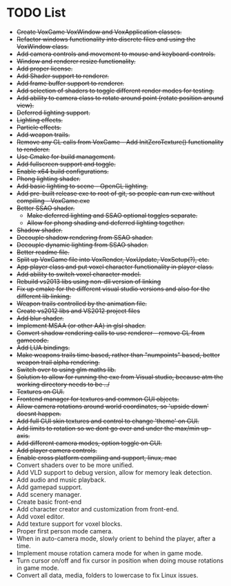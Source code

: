 # TODO List

* ~~Create VoxGame VoxWindow and VoxApplication classes.~~
* ~~Refactor windows functionality into discrete files and using the VoxWindow class.~~
* ~~Add camera controls and movement to mouse and keyboard controls.~~
* ~~Window and renderer resize functionality.~~
* ~~Add proper license.~~
* ~~Add Shader support to renderer.~~
* ~~Add frame buffer support to renderer.~~
* ~~Add selection of shaders to toggle different render modes for testing.~~
* ~~Add ability to camera class to rotate around point (rotate position around view).~~
* ~~Deferred lighting support.~~
* ~~Lighting effects.~~
* ~~Particle effects.~~
* ~~Add weapon trails.~~
* ~~Remove any GL calls from VoxGame - Add InitZeroTexture() functionality to renderer.~~
* ~~Use Cmake for build management.~~
* ~~Add fullscreen support and toggle.~~
* ~~Enable x64 build configurations.~~
* ~~Phong lighting shader.~~
* ~~Add basic lighting to scene - OpenGL lighting.~~
* ~~Add pre-built release exe to root of git, so people can run exe without compiling - VoxGame.exe~~
* ~~Better SSAO shader.~~
  * ~~Make deferred lighting and SSAO optional toggles separate.~~
  * ~~Allow for phong shading and deferred lighting together.~~
* ~~Shadow shader.~~
* ~~Decouple shadow rendering from SSAO shader.~~
* ~~Decouple dynamic lighting from SSAO shader.~~
* ~~Better readme file.~~
* ~~Split up VoxGame file into VoxRender, VoxUpdate, VoxSetup(?), etc.~~
* ~~App player class and put voxel character functionality in player class.~~
* ~~Add ability to switch voxel character model.~~
* ~~Rebuild vs2013 libs using non-dll version of linking~~
* ~~Fix up cmake for the different visual studio versions and also for the different lib linking.~~
* ~~Weapon trails controlled by the animation file.~~
* ~~Create vs2012 libs and VS2012 project files~~
* ~~Add blur shader.~~
* ~~Implement MSAA (or other AA) in glsl shader.~~
* ~~Convert shadow rendering calls to use renderer - remove GL from gamecode.~~
* ~~Add LUA bindings.~~
* ~~Make weapons trails time based, rather than "numpoints" based, better weapon trail alpha rendering.~~
* ~~Switch over to using glm maths lib.~~
* ~~Solution to allow for running the exe from Visual studio, because atm the working directory needs to be ../~~
* ~~Textures on GUI.~~
* ~~Frontend manager for textures and common GUI objects.~~
* ~~Allow camera rotations around world coordinates, so 'upside down' doesnt happen.~~
* ~~Add full GUI skin textures and control to change 'theme' on GUI.~~
* ~~Add limits to rotation so we dont go over and under the max/min up-axis.~~
* ~~Add different camera modes, option toggle on GUI.~~
* ~~Add player camera controls.~~
* ~~Enable cross platform compiling and support, linux, mac~~
* Convert shaders over to be more unified.
* Add VLD support to debug version, allow for memory leak detection.
* Add audio and music playback.
* Add gamepad support.
* Add scenery manager.
* Create basic front-end
* Add character creator and customization from front-end.
* Add voxel editor.
* Add texture support for voxel blocks.
* Proper first person mode camera.
* When in auto-camera mode, slowly orient to behind the player, after a time.
* Implement mouse rotation camera mode for when in game mode.
* Turn cursor on/off and fix cursor in position when doing mouse rotations in game mode.
* Convert all data, media, folders to lowercase to fix Linux issues.
